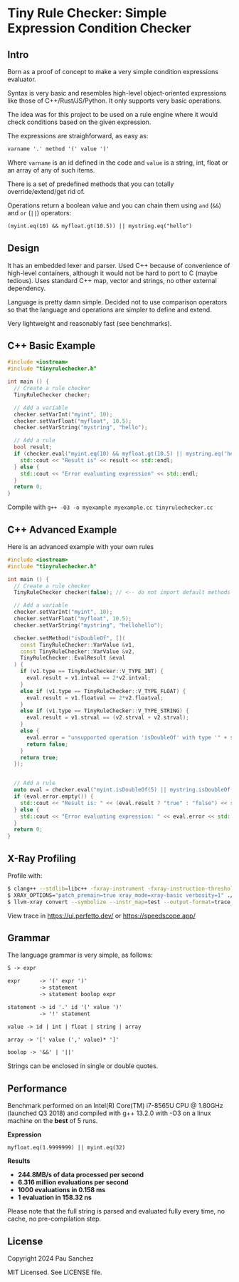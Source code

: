 # Tiny Rule Checker: Simple Expression Condition Checker

## Intro

Born as a proof of concept to make a very simple condition expressions
evaluator.

Syntax is very basic and resembles high-level object-oriented expressions like
those of C++/Rust/JS/Python. It only supports very basic operations.

The idea was for this project to be used on a rule engine where it would check
conditions based on the given expression.

The expressions are straighforward, as easy as:

```txt
varname '.' method '(' value ')'
```

Where `varname` is an id defined in the code and `value` is a string, int, float
or an array of any of such items.

There is a set of predefined methods that you can totally override/extend/get rid of.

Operations return a boolean value and you can chain them using `and` (`&&`) and `or` (`||`) operators:

```txt
(myint.eq(10) && myfloat.gt(10.5)) || mystring.eq("hello")
```

## Design

It has an embedded lexer and parser. Used C++ because of convenience of high-level
containers, although it would not be hard to port to C (maybe tedious). Uses
standard C++ map, vector and strings, no other external dependency.

Language is pretty damn simple. Decided not to use comparison operators so that
the language and operations are simpler to define and extend.

Very lightweight and reasonably fast (see benchmarks).

## C++ Basic Example

```cpp
#include <iostream>
#include "tinyrulechecker.h"

int main () {
  // Create a rule checker
  TinyRuleChecker checker;

  // Add a variable
  checker.setVarInt("myint", 10);
  checker.setVarFloat("myfloat", 10.5);
  checker.setVarString("mystring", "hello");

  // Add a rule
  bool result;
  if (checker.eval("myint.eq(10) && myfloat.gt(10.5) || mystring.eq('hello')", result)) {
    std::cout << "Result is" << result << std::endl;
  } else {
    std::cout << "Error evaluating expression" << std::endl;
  }
  return 0;
}
```

Compile with `g++ -O3 -o myexample myexample.cc tinyrulechecker.cc`

## C++ Advanced Example

Here is an advanced example with your own rules

```cpp
#include <iostream>
#include "tinyrulechecker.h"

int main () {
  // Create a rule checker
  TinyRuleChecker checker(false); // <-- do not import default methods

  // Add a variable
  checker.setVarInt("myint", 10);
  checker.setVarFloat("myfloat", 10.5);
  checker.setVarString("mystring", "hellohello");

  checker.setMethod("isDoubleOf", [](
    const TinyRuleChecker::VarValue &v1,
    const TinyRuleChecker::VarValue &v2,
    TinyRuleChecker::EvalResult &eval
  ) {
    if (v1.type == TinyRuleChecker::V_TYPE_INT) {
      eval.result = v1.intval == 2*v2.intval;
    }
    else if (v1.type == TinyRuleChecker::V_TYPE_FLOAT) {
      eval.result = v1.floatval == 2*v2.floatval;
    }
    else if (v1.type == TinyRuleChecker::V_TYPE_STRING) {
      eval.result = v1.strval == (v2.strval + v2.strval);
    }
    else {
      eval.error = "unsupported operation 'isDoubleOf' with type '" + std::string(1, v1.type) + "'";
      return false;
    }
    return true;
  });


  // Add a rule
  auto eval = checker.eval("myint.isDoubleOf(5) || mystring.isDoubleOf(\"hello\")");
  if (eval.error.empty()) {
    std::cout << "Result is: " << (eval.result ? "true" : "false") << std::endl;
  } else {
    std::cout << "Error evaluating expression: " << eval.error << std::endl;
  }
  return 0;
}
```

## X-Ray Profiling

Profile with:
```sh
$ clang++ --stdlib=libc++ -fxray-instrument -fxray-instruction-threshold=1 -O3  -ggdb3 -o test test.cc tinyrulechecker.cc
$ XRAY_OPTIONS="patch_premain=true xray_mode=xray-basic verbosity=1" ./test
$ llvm-xray convert --symbolize --instr_map=test --output-format=trace_event xray-log.test.* | gzip> test-trace.txt.gz"
```

View trace in https://ui.perfetto.dev/ or https://speedscope.app/

## Grammar

The language grammar is very simple, as follows:

```txt
S -> expr

expr      -> '(' expr ')'
          -> statement
          -> statement boolop expr

statement -> id '.' id '(' value ')'
          -> '!' statement

value -> id | int | float | string | array

array -> '[' value (',' value)* ']'

boolop -> '&&' | '||'
```

Strings can be enclosed in single or double quotes.

## Performance

Benchmark performed on an Intel(R) Core(TM) i7-8565U CPU @ 1.80GHz (launched Q3
2018) and compiled with g++ 13.2.0 with -O3 on a linux machine on the **best** of 5 runs.

**Expression**

`myfloat.eq(1.9999999) || myint.eq(32)`

**Results**

- **244.8MB/s of data processed per second**
- **6.316 million evaluations per second**
- **1000 evaluations in 0.158 ms**
- **1 evaluation in 158.32 ns**

Please note that the full string is parsed and evaluated fully every time,
no cache, no pre-compilation step.

## License

Copyright 2024 Pau Sanchez

MIT Licensed. See LICENSE file.
